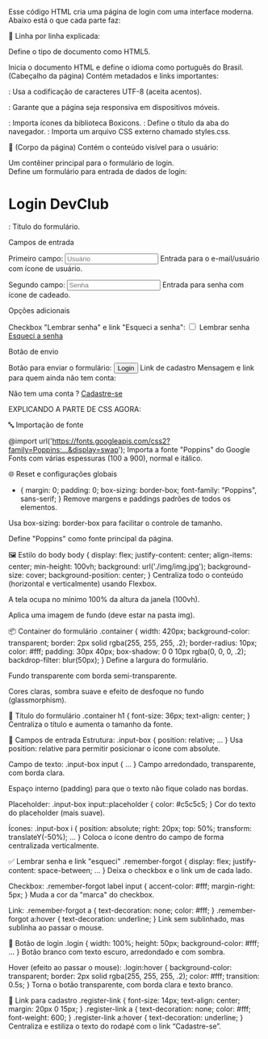 Esse código HTML cria uma página de login com uma interface moderna. Abaixo está o que cada parte faz:

🔹 Linha por linha explicada:
<!DOCTYPE html>
Define o tipo de documento como HTML5.

<html lang="pt-br">
Inicia o documento HTML e define o idioma como português do Brasil.

<head> (Cabeçalho da página)
Contém metadados e links importantes:

<meta charset="UTF-8">: Usa a codificação de caracteres UTF-8 (aceita acentos).

<meta name="viewport" content="width=device-width, initial-scale=1.0">: Garante que a página seja responsiva em dispositivos móveis.

<link href='https://unpkg.com/boxicons@2.1.4/css/boxicons.min.css' rel='stylesheet'>: Importa ícones da biblioteca Boxicons.

<title>DevClub Login</title>: Define o título da aba do navegador.

<link rel="stylesheet" href="styles.css">: Importa um arquivo CSS externo chamado styles.css.

🔹 <body> (Corpo da página)
Contém o conteúdo visível para o usuário:

<main class="container">
Um contêiner principal para o formulário de login.

<form>
Define um formulário para entrada de dados de login:

<h1>Login DevClub</h1>: Título do formulário.

Campos de entrada

Primeiro campo:
<input placeholder="Usuário" type="email">
<i class="bx bxs-user"></i>
Entrada para o e-mail/usuário com ícone de usuário.

Segundo campo:
<input placeholder="Senha" type="password">
<i class="bx bxs-lock-alt"></i>
Entrada para senha com ícone de cadeado.

Opções adicionais

Checkbox "Lembrar senha" e link "Esqueci a senha":
<input type="checkbox"> Lembrar senha
<a href="#">Esqueci a senha</a>

Botão de envio

Botão para enviar o formulário:
<button type="submit" class="login">Login</button>
Link de cadastro
Mensagem e link para quem ainda não tem conta:
<p>Não tem uma conta ? <a href="#">Cadastre-se</a></p>

EXPLICANDO A PARTE DE CSS AGORA:

🔤 Importação de fonte

@import url('https://fonts.googleapis.com/css2?family=Poppins:...&display=swap');
Importa a fonte "Poppins" do Google Fonts com várias espessuras (100 a 900), normal e itálico.

🌐 Reset e configurações globais
* {
    margin: 0;
    padding: 0;
    box-sizing: border-box;
    font-family: "Poppins", sans-serif;
}
Remove margens e paddings padrões de todos os elementos.

Usa box-sizing: border-box para facilitar o controle de tamanho.

Define "Poppins" como fonte principal da página.

🖼️ Estilo do body
body {
    display: flex;
    justify-content: center;
    align-items: center;
    min-height: 100vh;
    background: url('./img/img.jpg');
    background-size: cover;
    background-position: center;
}
Centraliza todo o conteúdo (horizontal e verticalmente) usando Flexbox.

A tela ocupa no mínimo 100% da altura da janela (100vh).

Aplica uma imagem de fundo (deve estar na pasta img).

📦 Container do formulário
.container {
    width: 420px;
    background-color: transparent;
    border: 2px solid rgba(255, 255, 255, .2);
    border-radius: 10px;
    color: #fff;
    padding: 30px 40px;
    box-shadow: 0 0 10px rgba(0, 0, 0, .2);
    backdrop-filter: blur(50px);
}
Define a largura do formulário.

Fundo transparente com borda semi-transparente.

Cores claras, sombra suave e efeito de desfoque no fundo (glassmorphism).

📝 Título do formulário
.container h1 {
    font-size: 36px;
    text-align: center;
}
Centraliza o título e aumenta o tamanho da fonte.

🔲 Campos de entrada
Estrutura:
.input-box {
    position: relative;
    ...
}
Usa position: relative para permitir posicionar o ícone com absolute.

Campo de texto:
.input-box input {
    ...
}
Campo arredondado, transparente, com borda clara.

Espaço interno (padding) para que o texto não fique colado nas bordas.

Placeholder:
.input-box input::placeholder {
    color: #c5c5c5;
}
Cor do texto do placeholder (mais suave).

Ícones:
.input-box i {
    position: absolute;
    right: 20px;
    top: 50%;
    transform: translateY(-50%);
    ...
}
Coloca o ícone dentro do campo de forma centralizada verticalmente.

✅ Lembrar senha e link "esqueci"
.remember-forgot {
    display: flex;
    justify-content: space-between;
    ...
}
Deixa o checkbox e o link um de cada lado.

Checkbox:
.remember-forgot label input {
    accent-color: #fff;
    margin-right: 5px;
}
Muda a cor da "marca" do checkbox.

Link:
.remember-forgot a {
    text-decoration: none;
    color: #fff;
}
.remember-forgot a:hover {
    text-decoration: underline;
}
Link sem sublinhado, mas sublinha ao passar o mouse.

🔘 Botão de login
.login {
    width: 100%;
    height: 50px;
    background-color: #fff;
    ...
}
Botão branco com texto escuro, arredondado e com sombra.

Hover (efeito ao passar o mouse):
.login:hover {
    background-color: transparent;
    border: 2px solid rgba(255, 255, 255, .2);
    color: #fff;
    transition: 0.5s;
}
Torna o botão transparente, com borda clara e texto branco.

🔗 Link para cadastro
.register-link {
    font-size: 14px;
    text-align: center;
    margin: 20px 0 15px;
}
.register-link a {
    text-decoration: none;
    color: #fff;
    font-weight: 600;
}
.register-link a:hover {
    text-decoration: underline;
}
Centraliza e estiliza o texto do rodapé com o link “Cadastre-se”.